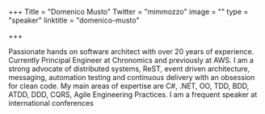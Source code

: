 +++
Title = "Domenico Musto"
Twitter = "mimmozzo"
image = ""
type = "speaker"
linktitle = "domenico-musto"

+++

Passionate hands on software architect with over 20 years of experience. Currently Principal Engineer at Chronomics and previously at AWS. I am a strong advocate of distributed systems, ReST, event driven architecture, messaging, automation testing and continuous delivery with an obsession for clean code.
My main areas of expertise are C#, .NET, OO, TDD, BDD, ATDD, DDD, CQRS, Agile Engineering Practices. I am a frequent speaker at international conferences